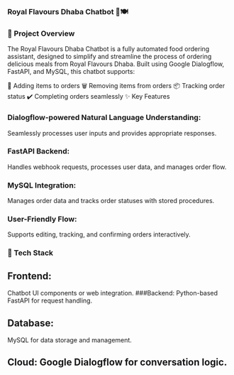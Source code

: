 ### Royal Flavours Dhaba Chatbot 🌟🍽️
### 📖 Project Overview
The Royal Flavours Dhaba Chatbot is a fully automated food ordering assistant, designed to simplify and streamline the process of ordering delicious meals from Royal Flavours Dhaba.
Built using Google Dialogflow, FastAPI, and MySQL, this chatbot supports:

🛒 Adding items to orders
🗑️ Removing items from orders
📦 Tracking order status
✔️ Completing orders seamlessly
✨ Key Features
### Dialogflow-powered Natural Language Understanding: 
Seamlessly processes user inputs and provides appropriate responses.
### FastAPI Backend:
Handles webhook requests, processes user data, and manages order flow.
### MySQL Integration: 
Manages order data and tracks order statuses with stored procedures.
### User-Friendly Flow: 
Supports editing, tracking, and confirming orders interactively.
### 🚀 Tech Stack
## Frontend: 
Chatbot UI components or web integration.
###Backend: Python-based FastAPI for request handling.
## Database: 
MySQL for data storage and management.
## Cloud: Google Dialogflow for conversation logic.




